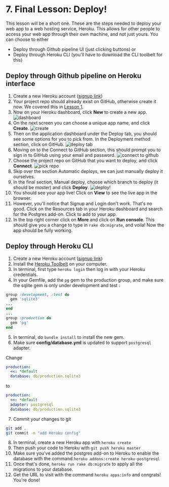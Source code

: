 # 7. Final Lesson: Deploy!
This lesson will be a short one. These are the steps needed to deploy your web app to a web hosting service, Heroku. This allows for other people to access your web app through their own machine, and not just yours.
You can choose to either 
- Deploy through Github pipeline UI (just clicking buttons)
or
- Deploy through Heroku CLI (you'll have to download the CLI toolbelt for this)

## Deploy through Github pipeline on Heroku interface
1. Create a new Heroku account ([signup link](https://signup.heroku.com/www-header))
2. Your project repo should already exist on GitHub, otherwise create it now. We covered this in [Lesson 1](https://github.com/UWCoffeeNCode/Lessons/tree/master/F18/Projects/rails-app/1).
3. Now on your Heroku dashboard, click **New** to create a new app.
![dashboard](https://github.com/UWCoffeeNCode/Lessons/blob/master/F18/Projects/rails-app/7/1.png)
4. On the next screen you can choose a unique app name, and click **Create**.
![create](https://github.com/UWCoffeeNCode/Lessons/blob/master/F18/Projects/rails-app/7/2.png)
5. Then on the application dashboard under the Deploy tab, you should see some options for you to pick from. In the Deployment method section, click on GitHub.
![deploy tab](https://github.com/UWCoffeeNCode/Lessons/blob/master/F18/Projects/rails-app/7/4.png)
6. Moving on to the Connect to GitHub section, this should prompt you to sign in to GitHub using your email and password.
![connect to github](https://github.com/UWCoffeeNCode/Lessons/blob/master/F18/Projects/rails-app/7/5.png)
7. Choose the project repo on GitHub that you want to deploy, and click **Connect**.
![pick repo](https://github.com/UWCoffeeNCode/Lessons/blob/master/F18/Projects/rails-app/7/6.png)
8. Skip over the section Automatic deploys, we can just manually deploy it ourselves.
9. In the final section, Manual deploy, choose which branch to deploy (it should be *master*) and click **Deploy**.
![deploy!](https://github.com/UWCoffeeNCode/Lessons/blob/master/F18/Projects/rails-app/7/7.png)
10. You should see your app live! Click on **View** to see the live app in the browser.
11. However, you'll notice that Signup and Login don't work. That's no good. Click on the Resources tab in your Heroku dashboard and search for the Postgres add-on. Click to add to your app.
12. In the top right corner click on **More** and click on **Run console**. This should give you a change to type in `rake db:migrate`, and voila! Now the app should be fully working.


## Deploy through Heroku CLI
1. Create a new Heroku account ([signup link](https://signup.heroku.com/www-header))
2. Install the  [Heroku Toolbelt](https://toolbelt.heroku.com/) on your computer.
3. In terminal, first type `heroku login` then log in with your Heroku credentials. 
4. In your Gemfile, add the `pg` gem to the production group, and make sure the sqlite gem is only under development and test :
```ruby
group :development, :test do
  gem 'sqlite3'
...
end
...
group :production do
  gem 'pg'
end
```

5. In terminal, do `bundle install` to install the new gem.
6. Make sure **config/database.yml** is updated to support `postgresql` adapter. 

Change
```yml
production:
  <<: *default
  database: db/production.sqlite3
```
to 
```yml
production:
  <<: *default  
  adapter: postgresql  
  database: db/production.sqlite3
```
7. Commit your changes to git
```bash
git add . 
git commit -m "add Heroku config"
```
8. In terminal, create a new Heroku app with `heroku create`
9. Then push your code to Heroku with `git push heroku master`
10. Make sure you've added the postgres add-on to Heroku to enable the database with the command `heroku addons:create heroku-postgresql`
11. Once that's done, `heroku run rake db:migrate` to apply all the migrations to your database.
12. Get the URL to visit with the command `heroku apps:info` and congrats! You're done!
